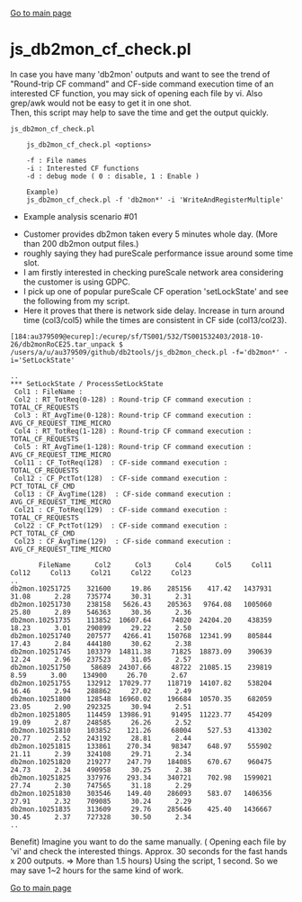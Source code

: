 [Go to main page](https://github.com/junsulee75/db2tools)

js_db2mon_cf_check.pl  
===========

In case you have many 'db2mon' outputs and want to see the trend of "Round-trip CF command" and CF-side command execution time of an interested CF function, you may sick of opening each file by vi.
Also grep/awk would not be easy to get it in one shot.  
Then, this script may help to save the time and get the output quickly.   

``` example
js_db2mon_cf_check.pl

	js_db2mon_cf_check.pl <options>

	-f : File names
	-i : Interested CF functions
	-d : debug mode ( 0 : disable, 1 : Enable )

	Example)
	js_db2mon_cf_check.pl -f 'db2mon*' -i 'WriteAndRegisterMultiple'
```  

* Example analysis scenario #01   

- Customer provides db2mon taken every 5 minutes whole day. (More than 200 db2mon output files.)
-  roughly saying they had pureScale performance issue around some time slot.
- I am firstly interested in checking pureScale network area considering the customer is using GDPC.
- I pick up one of popular pureScale CF operation 'setLockState' and see the following from my script. 
- Here it proves that there is network side delay.
  Increase in turn around time (col3/col5) while the times are consistent in CF side (col13/col23).

```
[184:au379509@ecurep]:/ecurep/sf/TS001/532/TS001532403/2018-10-26/db2monRoCE25.tar_unpack $ /users/a/u/au379509/github/db2tools/js_db2mon_check.pl -f='db2mon*' -i='SetLockState'

..
*** SetLockState / ProcessSetLockState 
 Col1 : FileName : 
 Col2 : RT_TotReq(0-128) : Round-trip CF command execution : TOTAL_CF_REQUESTS 
 Col3 : RT_AvgTime(0-128): Round-trip CF command execution : AVG_CF_REQUEST_TIME_MICRO
 Col4 : RT_TotReq(1-128) : Round-trip CF command execution : TOTAL_CF_REQUESTS 
 Col5 : RT_AvgTime(1-128): Round-trip CF command execution : AVG_CF_REQUEST_TIME_MICRO
 Col11 : CF_TotReq(128)  : CF-side command execution : TOTAL_CF_REQUESTS
 Col12 : CF_PctTot(128)  : CF-side command execution : PCT_TOTAL_CF_CMD
 Col13 : CF_AvgTime(128)  : CF-side command execution : AVG_CF_REQUEST_TIME_MICRO
 Col21 : CF_TotReq(129)  : CF-side command execution : TOTAL_CF_REQUESTS
 Col22 : CF_PctTot(129)  : CF-side command execution : PCT_TOTAL_CF_CMD
 Col23 : CF_AvgTime(129)  : CF-side command execution : AVG_CF_REQUEST_TIME_MICRO

       FileName      Col2      Col3      Col4      Col5     Col11     Col12     Col13     Col21     Col22     Col23
..
db2mon.10251725    321600     19.86    285156    417.42   1437931     31.08      2.28    735774     30.31      2.31
db2mon.10251730    238158   5626.43    205363   9764.08   1005060     25.80      2.89    546363     30.36      2.36
db2mon.10251735    113852  10607.64     74020  24204.20    438359     18.23      3.01    290899     29.22      2.50
db2mon.10251740    207577   4266.41    150768  12341.99    805844     17.43      2.84    444180     30.62      2.38
db2mon.10251745    103379  14811.38     71825  18873.09    390639     12.24      2.96    237523     31.05      2.57
db2mon.10251750     58689  24307.66     48722  21085.15    239819      8.59      3.00    134900     26.70      2.67
db2mon.10251755    132912  17029.77    118719  14107.82    538204     16.46      2.94    288862     27.02      2.49
db2mon.10251800    128548  16960.02    196684  10570.35    682059     23.05      2.90    292325     30.94      2.51
db2mon.10251805    114459  13986.91     91495  11223.77    454209     19.09      2.87    248585     26.26      2.52
db2mon.10251810    103852    121.26     68004    527.53    413302     20.77      2.52    243192     28.81      2.44
db2mon.10251815    133861    270.34     98347    648.97    555902     21.11      2.39    324108     29.71      2.34
db2mon.10251820    219277    247.79    184085    670.67    960475     24.73      2.34    490958     30.25      2.38
db2mon.10251825    337976    293.34    340721    702.98   1599021     27.74      2.30    747565     31.18      2.29
db2mon.10251830    303546    149.40    286093    583.07   1406356     27.91      2.32    709085     30.24      2.29
db2mon.10251835    313609     29.76    285646    425.40   1436667     30.45      2.37    727328     30.50      2.34
..
```

Benefit)
Imagine you want to do the same manually.
 ( Opening each file by 'vi' and check the interested things. 
   Approx. 30 seconds for the fast hands x 200 outputs. => More than 1.5 hours)
Using the script, 1 second. So we may save 1~2 hours for the same kind of work.

[Go to main page](https://github.com/junsulee75/db2tools)